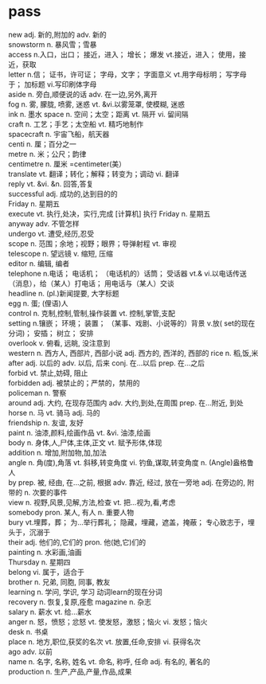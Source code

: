 # pass

new	adj. 新的,附加的 adv. 新的  
snowstorm	n. 暴风雪；雪暴  
access	n.入口，出口； 接近，进入； 增长； 爆发 vt.接近，进入； 使用，接近，获取  
letter	n.信； 证书，许可证； 字母，文字； 字面意义 vt.用字母标明； 写字母于； 加标题 vi.写印刷体字母  
aside	n. 旁白,顺便说的话 adv. 在一边,另外,离开  
fog	n. 雾, 朦胧, 喷雾, 迷惑 vt. &vi.以雾笼罩, 使模糊, 迷惑  
ink	n. 墨水 
space n. 空间；太空；距离 vt. 隔开 vi. 留间隔  
craft n. 工艺；手艺；太空船 vt. 精巧地制作  
spacecraft	n. 宇宙飞船，航天器  
centi n. 厘；百分之一  
metre n. 米；公尺；韵律  
centimetre	n. 厘米 =centimeter(美）  
translate	vt. 翻译；转化；解释；转变为；调动 vi. 翻译  
reply	vt. &vi. &n. 回答,答复  
successful	adj. 成功的,达到目的的  
Friday	n. 星期五  
execute	vt. 执行,处决，实行,完成 [计算机] 执行 
Friday	n. 星期五  
anyway	adv. 不管怎样  
undergo	vt. 遭受,经历,忍受  
scope n. 范围；余地；视野；眼界；导弹射程 vt. 审视  
telescope	n. 望远镜 v. 缩短, 压缩  
editor	n. 编辑, 编者  
telephone	n.电话； 电话机； （电话机的）话筒； 受话器 vt.& vi.以电话传送（消息），给（某人）打电话； 用电话与（某人）交谈  
headline	n. (pl.)新闻提要, 大字标题  
egg	n. 蛋; (俚语)人  
control	n. 克制,控制,管制,操作装置 vt. 控制,掌管,支配  
setting	n.镶嵌； 环境； 装置； （某事、戏剧、小说等的）背景 v.放( set的现在分词)； 安插； 树立； 安排  
overlook	v. 俯看, 远眺, 没注意到  
western	n. 西方人, 西部片, 西部小说 adj. 西方的, 西洋的, 西部的 
rice	n. 稻,饭,米  
after	adj. 以后的 adv. 以后, 后来 conj. 在...以后 prep. 在...之后  
forbid	vt. 禁止,妨碍, 阻止  
forbidden adj. 被禁止的；严禁的，禁用的  
policeman	n. 警察  
around	adj. 大约, 在现存范围内 adv. 大约,到处,在周围 prep. 在...附近, 到处  
horse	n. 马 vt. 骑马 adj. 马的  
friendship	n. 友谊, 友好  
paint	n. 油漆,颜料,绘画作品 vt. &vi. 油漆,绘画  
body	n. 身体,人,尸体,主体,正文 vt. 赋予形体,体现  
addition	n. 增加,附加物,加,加法  
angle	n. 角(度),角落 vt. 斜移,转变角度 vi. 钓鱼,谋取,转变角度 n. (Angle)盎格鲁人    
by	prep. 被, 经由, 在...之前, 根据 adv. 靠近, 经过, 放在一旁地 adj. 在旁边的, 附带的 n. 次要的事件    
view	n. 视野,风景,见解,方法,检查 vt. 把...视为,看,考虑   
somebody	pron. 某人, 有人 n. 重要人物  
bury	vt.埋葬，葬； 为…举行葬礼； 隐藏，埋藏，遮盖，掩蔽； 专心致志于，埋头于，沉溺于  
their	adj. 他们的,它们的 pron. 他(她,它)们的  
painting	n. 水彩画,油画  
Thursday	n. 星期四  
belong	vi. 属于，适合于  
brother	n. 兄弟, 同胞, 同事, 教友  
learning	n. 学问, 学识, 学习 动词learn的现在分词  
recovery	n. 恢复,复原,痊愈 
magazine	n. 杂志  
salary	n. 薪水 vt. 给...薪水  
anger	n. 怒，愤怒；忿怒 vt. 使发怒，激怒；恼火 vi. 发怒；恼火  
desk	n. 书桌  
place	n. 地方,职位,获奖的名次 vt. 放置,任命,安排 vi. 获得名次  
ago	adv. 以前  
name	n. 名字, 名称, 姓名 vt. 命名, 称呼, 任命 adj. 有名的, 著名的  
production	n. 生产,产品,产量,作品,成果  